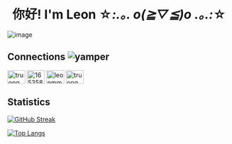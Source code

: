# <div align="center">你好! I'm Leon ☆*:.｡. o(≧▽≦)o .｡.:*☆</div>

![image](https://user-images.githubusercontent.com/73002754/188301596-f0fc6288-64c5-45f3-90c6-9d98b00b43d5.png)

## Connections ![yamper](https://user-images.githubusercontent.com/73002754/188322526-239e28f6-b4a2-467a-a8dd-8c2dae0963d9.gif)

<p align="left">
<a href="https://linkedin.com/in/truongmleon" target="blank"><img align="center" src="https://raw.githubusercontent.com/rahuldkjain/github-profile-readme-generator/master/src/images/icons/Social/linked-in-alt.svg" alt="truongmleon" height="30" width="40" /></a>
<a href="https://stackoverflow.com/users/16535849" target="blank"><img align="center" src="https://raw.githubusercontent.com/rahuldkjain/github-profile-readme-generator/master/src/images/icons/Social/stack-overflow.svg" alt="16535849" height="30" width="40" /></a>
<a href="https://instagram.com/leonmmtt" target="blank"><img align="center" src="https://raw.githubusercontent.com/rahuldkjain/github-profile-readme-generator/master/src/images/icons/Social/instagram.svg" alt="leonmmtt" height="30" width="40" /></a>
<a href="https://www.leetcode.com/truongmleon" target="blank"><img align="center" src="https://raw.githubusercontent.com/rahuldkjain/github-profile-readme-generator/master/src/images/icons/Social/leet-code.svg" alt="truongmleon" height="30" width="40" /></a>
</p>

## Statistics

[![GitHub Streak](https://github-readme-streak-stats.herokuapp.com?user=truongmleon&theme=buefy)](https://git.io/streak-stats)

[![Top Langs](https://github-readme-stats.vercel.app/api/top-langs/?username=truongmleon&layout=compact&theme=buefy)](https://github.com/truongmleon)

